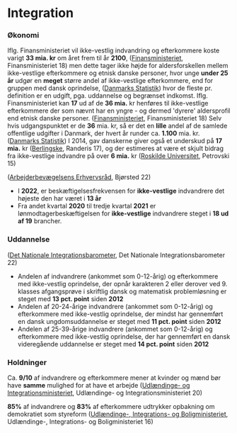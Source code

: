 # Integration

### Økonomi

Iflg. Finansministeriet vil ikke-vestlig indvandring og efterkommere koste varigt **33 mia. kr** om året frem til år **2100**, ([Finansministeriet](https://fm.dk/nyheder/nyhedsarkiv/2018/maj/ikkevestlig-indvandring-og-efterkommere-koster-varigt-33-mia-kr-om-aaret-frem-til-aar-2100/), Finansministeriet 18) men dette tager ikke højde for aldersforskellen mellem ikke-vestlige efterkommere og etnisk danske personer, hvor unge **under 25 år** udgør en **meget** større andel af ikke-vestlige efterkommere, end for gruppen med dansk oprindelse, ([Danmarks Statistik](https://www.statistikbanken.dk/statbank5a/SelectVarVal/Define.asp?MainTable=FOLK1C)) hvor de fleste pr. definition er en udgift, pga. uddannelse og begrænset indkomst. Iflg. Finansministeriet kan **17** ud af de **36 mia.** kr henføres til ikke-vestlige efterkommere der som nævnt har en yngre - og dermed 'dyrere' aldersprofil end etnisk danske personer. ([Finansministeriet](https://fm.dk/media/15363/Fremskrivningafindvandreresnettobidragtildeoffentligefinanser\_OeA\_maj2018.pdf), Finansministeriet 18) Selv hvis udgangspunktet er de **36** mia. kr, så er det en **lille** andel af de samlede offentlige udgifter i Danmark, der hvert år runder ca. **1.100** mia. kr. ([Danmarks Statistik](https://www.dst.dk/da/Statistik/nyheder-analyser-publ/nyt/NytHtml?cid=20049)) I 2014, gav danskerne giver også et underskud på **17 mia.** kr ([Berlingske](https://www.berlingske.dk/samfund/danskerne-giver-ogsaa-underskud-kostede-statskassen-17-milliarder-kroner), Randeris 17), og der estimeres at være et skjult bidrag fra ikke-vestlige indvandre på over **6 mia.** kr ([Roskilde Universitet](https://rucforsk.ruc.dk/ws/portalfiles/portal/56209997/Ikke\_vestlige\_indvandreres\_skjulte\_bidrag\_til\_samfunds\_konomien.pdf), Petrovski 15)

([Arbejderbevægelsens Erhvervsråd](https://www.ae.dk/analyse/2022-01-beskaeftigelsen-for-ikke-vestlige-indvandrere-slaar-ny-rekord), Bjørsted 22)

* I **2022**, er beskæftigelsesfrekvensen for **ikke-vestlige** indvandrere det højeste den har været i **13 år**
* Fra andet kvartal **2020** til tredje kvartal **2021** er lønmodtagerbeskæftigelsen for **ikke-vestlige** indvandrere steget i **18 ud af 19** brancher.

### Uddannelse

([Det Nationale Integrationsbarometer](https://integrationsbarometer.dk/udviklingsrapporter/hele-landet-0322.pdf), Det Nationale Integrationsbarometer 22)

* Andelen af indvandrere (ankommet som 0-12-årig) og efterkommere med ikke-vestlig oprindelse, der opnår karakteren 2 eller derover ved 9. klasses afgangsprøve i skriftlig dansk og matematisk problemløsning er steget med **13 pct. point** siden **2012**
* Andelen af 20-24-årige indvandrere (ankommet som 0-12-årig) og efterkommere med ikke-vestlig oprindelse, der mindst har gennemført en dansk ungdomsuddannelse er steget med **11 pct. point** siden **2012**
* Andelen af 25-39-årige indvandrere (ankommet som 0-12-årig) og efterkommere med ikke-vestlig oprindelse, der har gennemført en dansk videregående uddannelse er steget med **14 pct. point** siden **2012**

### Holdninger

Ca. **9/10** af indvandrere og efterkommere mener at kvinder og mænd bør have **samme** mulighed for at have et arbejde ([Udlændinge- og Integrationsministeriet](https://integrationsbarometer.dk/tal-og-analyser/filer-tal-og-analyser/arkiv/BaggrundstabellerfraMedborgerskabsundersgelsen2020.pdf), Udlændinge- og Integrationsministeriet 20)

**85%** af indvandrere og **83%** af efterkommere udtrykker opbakning om demokratiet som styreform ([Udlændinge-, Integrations- og Boligministeriet](https://integrationsbarometer.dk/tal-og-analyser/filer-tal-og-analyser/arkiv/medborgerskab-ligebehandling-og-selvbestemmelse-i-danmark-2016), Udlændinge-, Integrations- og Boligministeriet 16)
